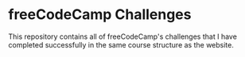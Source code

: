 # freeCodeCamp Challenges

This repository contains all of freeCodeCamp's challenges that I have completed successfully in the same course structure as the website.
